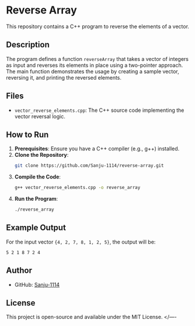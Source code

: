# Reverse Array

This repository contains a C++ program to reverse the elements of a vector.

## Description

The program defines a function `reverseArray` that takes a vector of integers as input and reverses its elements in place using a two-pointer approach. The main function demonstrates the usage by creating a sample vector, reversing it, and printing the reversed elements.

## Files

- `vector_reverse_elements.cpp`: The C++ source code implementing the vector reversal logic.

## How to Run

1. **Prerequisites**: Ensure you have a C++ compiler (e.g., g++) installed.
2. **Clone the Repository**:
   ```bash
   git clone https://github.com/Sanju-1114/reverse-array.git

   ```
3. **Compile the Code**:
   ```bash
   g++ vector_reverse_elements.cpp -o reverse_array
   ```
4. **Run the Program**:
   ```bash
   ./reverse_array
   ```

## Example Output

For the input vector `{4, 2, 7, 8, 1, 2, 5}`, the output will be:
```
5 2 1 8 7 2 4
```

## Author

- GitHub: [Sanju-1114](https://github.com/Sanju-1114)

## License

This project is open-source and available under the MIT License.
</—-